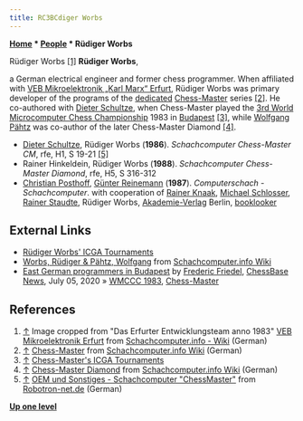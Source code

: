 ```yaml
---
title: RC3BCdiger Worbs
---
```

**[Home](Home "Home") \* [People](People "People") \* Rüdiger Worbs**



 [](http://www.schach-computer.info/wiki/index.php/VEB_Mikroelektronik_Erfurt) Rüdiger Worbs <a id="cite-note-1" href="#cite-ref-1">[1]</a> 
**Rüdiger Worbs**,  

a German electrical engineer and former chess programmer. When affiliated with [VEB Mikroelektronik „Karl Marx“ Erfurt](VEB_Mikroelektronik_Erfurt "VEB Mikroelektronik Erfurt"), Rüdiger Worbs was primary developer of the programs of the [dedicated](Dedicated_Chess_Computers "Dedicated Chess Computers") [Chess-Master](Chess-Master "Chess-Master") series <a id="cite-note-2" href="#cite-ref-2">[2]</a>. He co-authored with [Dieter Schultze](Dieter_Schultze "Dieter Schultze"), when Chess-Master played the [3rd World Microcomputer Chess Championship](WMCCC_1983 "WMCCC 1983") 1983 in [Budapest](https://en.wikipedia.org/wiki/Budapest) <a id="cite-note-3" href="#cite-ref-3">[3]</a>, while [Wolfgang Pähtz](Wolfgang_P%C3%A4htz "Wolfgang Pähtz") was co-author of the later Chess-Master Diamond <a id="cite-note-4" href="#cite-ref-4">[4]</a>. 






* [Dieter Schultze](Dieter_Schultze "Dieter Schultze"), Rüdiger Worbs (**1986**). *Schachcomputer Chess-Master CM*, rfe, H1, S 19-21 <a id="cite-note-5" href="#cite-ref-5">[5]</a>
* Rainer Hinkeldein, Rüdiger Worbs (**1988**). *Schachcomputer Chess-Master Diamond*, rfe, H5, S 316-312
* [Christian Posthoff](Christian_Posthoff "Christian Posthoff"), [Günter Reinemann](G%C3%BCnter_Reinemann "Günter Reinemann") (**1987**). *Computerschach - Schachcomputer*. with cooperation of [Rainer Knaak](https://en.wikipedia.org/wiki/Rainer_Knaak), [Michael Schlosser](Michael_Schlosser "Michael Schlosser"), [Rainer Staudte](Rainer_Staudte "Rainer Staudte"), Rüdiger Worbs, [Akademie-Verlag](http://de.wikipedia.org/wiki/Akademie-Verlag) Berlin, [booklooker](http://www.booklooker.de/B%C3%BCcher/Christian-Posthoff+Computerschach-Schachcomputer/id/A01gtDDV01ZZ6)


## External Links


* [Rüdiger Worbs' ICGA Tournaments](https://www.game-ai-forum.org/icga-tournaments/person.php?id=482)
* [Worbs, Rüdiger & Pähtz, Wolfgang](http://www.schach-computer.info/wiki/index.php/Worbs,_R%C3%BCdiger_&_P%C3%A4htz,_Wolfgang) from [Schachcomputer.info Wiki](http://www.schach-computer.info/wiki/index.php/Hauptseite_En)
* [East German programmers in Budapest](https://en.chessbase.com/post/east-german-programmers-in-budapest) by [Frederic Friedel](Frederic_Friedel "Frederic Friedel"), [ChessBase News](ChessBase "ChessBase"), July 05, 2020 » [WMCCC 1983](WMCCC_1983 "WMCCC 1983"), [Chess-Master](Chess-Master "Chess-Master")


## References


1. <a id="cite-ref-1" href="#cite-note-1">↑</a> Image cropped from "Das Erfurter Entwicklungsteam anno 1983" [VEB Mikroelektronik Erfurt](http://www.schach-computer.info/wiki/index.php/VEB_Mikroelektronik_Erfurt) from [Schachcomputer.info - Wiki](http://www.schach-computer.info/wiki/index.php/Hauptseite_En) (German)
2. <a id="cite-ref-2" href="#cite-note-2">↑</a> [Chess-Master](http://www.schach-computer.info/wiki/index.php/Chess-Master) from [Schachcomputer.info Wiki](http://www.schach-computer.info/wiki/index.php/Hauptseite_En) (German)
3. <a id="cite-ref-3" href="#cite-note-3">↑</a> [Chess-Master's ICGA Tournaments](https://www.game-ai-forum.org/icga-tournaments/program.php?id=481)
4. <a id="cite-ref-4" href="#cite-note-4">↑</a> [Chess-Master Diamond](http://www.schach-computer.info/wiki/index.php/Chess-Master_Diamond) from [Schachcomputer.info Wiki](http://www.schach-computer.info/wiki/index.php/Hauptseite_En) (German)
5. <a id="cite-ref-5" href="#cite-note-5">↑</a> [OEM und Sonstiges - Schachcomputer "ChessMaster"](http://www.robotron-net.de/sonstiges.html#CM) from [Robotron-net.de](http://www.robotron-net.de/) (German)

**[Up one level](People "People")**







 

